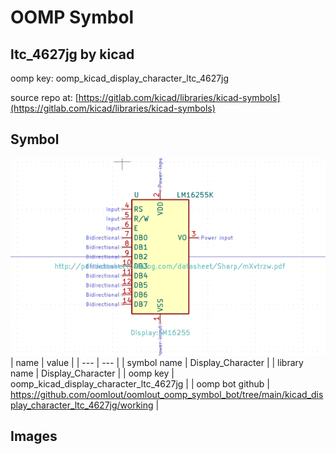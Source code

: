 # OOMP Symbol  
## ltc_4627jg  by kicad  
  
oomp key: oomp_kicad_display_character_ltc_4627jg  
  
source repo at: [https://gitlab.com/kicad/libraries/kicad-symbols](https://gitlab.com/kicad/libraries/kicad-symbols)  
## Symbol  
  
[![working.png](working_600.png)](working.png)  
| name | value | 
| --- | --- | 
| symbol name | Display_Character | 
| library name | Display_Character | 
| oomp key | oomp_kicad_display_character_ltc_4627jg | 
| oomp bot github | https://github.com/oomlout/oomlout_oomp_symbol_bot/tree/main/kicad_display_character_ltc_4627jg/working | 
## Images  
